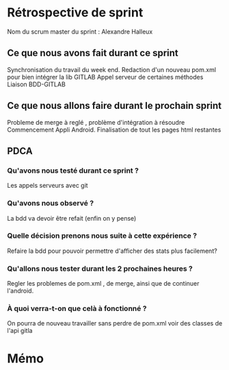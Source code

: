 # Rétrospective de sprint

Nom du scrum master du sprint : Alexandre Halleux

## Ce que nous avons fait durant ce sprint
Synchronisation du travail du week end.
Redaction d'un nouveau pom.xml pour bien intégrer la lib GITLAB
Appel serveur de certaines méthodes
Liaison BDD-GITLAB

## Ce que nous allons faire durant le prochain sprint
Probleme de merge à reglé , problème d'intégration à résoudre
Commencement Appli Android.
Finalisation de tout les pages html restantes

## PDCA 
### Qu'avons nous testé durant ce sprint ? 
Les appels serveurs avec git

### Qu'avons nous observé ? 
La bdd va devoir être refait (enfin on y pense)

### Quelle décision prenons nous suite à cette expérience ?
Refaire la bdd pour pouvoir permettre d'afficher des stats plus facilement?
 
### Qu'allons nous tester durant les 2 prochaines heures ?
Regler les problemes de pom.xml , de merge, ainsi que de continuer l'android.
 
### À quoi verra-t-on que celà à fonctionné ?
On pourra de nouveau travailler sans perdre de pom.xml voir des classes de l'api gitla
# Mémo 
